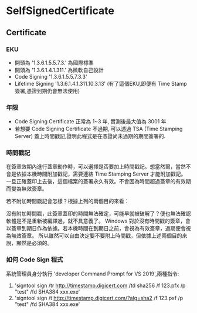 # SelfSignedCertificate

## Certificate

### EKU
* 開頭為 '1.3.6.1.5.5.7.3.' 為國際標準
* 開頭為 '1.3.6.1.4.1.311.' 為微軟自己設計
* Code Signing '1.3.6.1.5.5.7.3.3'
* Lifetime Signing '1.3.6.1.4.1.311.10.3.13' (有了這個EKU,即便有 Time Stamp 簽署,憑證到期仍會無法使用)

### 年限
* Code Signing Certificate 正常為 1~3 年, 實測後最大值為 3001 年
* 若想要 Code Signing Certificate 不過期, 可以透過 TSA (Time Stamping Server) 蓋上時間戳記,證明此程式是在憑證尚未過期的期間簽署的.

### 時間戳記
在簽章效期內進行蓋章動作時，可以選擇是否要加上時間戳記。想當然爾，當然不會是依據本機時間附加戳記，需要連結 Time Stamping Server 才能附加戳記。一旦正確蓋印上去後，這個檔案的簽署永久有效。不會因為時間超過簽章的有效期而變為無效簽章。

若不附加時間戳記會怎樣？根據上列的兩個目的來看：

沒有附加時間戳，此簽章蓋印的時間無法確定，可能早就被破解了？便也無法確認軟體是不是重新被編譯過，就不具意義了。
Windows 對於沒有時間戳的簽章，會以簽章到期日作為依據。若本機時間在到期日之前，會視為有效簽章，過期便會視為無效簽章。
所以雖然可以自由決定要不要附上時間戳，但依據上述兩個目的來說，顯然是必須的。

### 如何 Code Sign 程式
系統管理員身分執行 'developer Command Prompt for VS 2019',兩種指令:
1. 'signtool sign /tr http://timestamp.digicert.com /td sha256 /f 123.pfx /p "test" /fd SHA384 xxx.exe'
2. 'signtool sign /t http://timestamp.digicert.com/?alg=sha2 /f 123.pxf /p "test" /fd SHA384 xxx.exe'